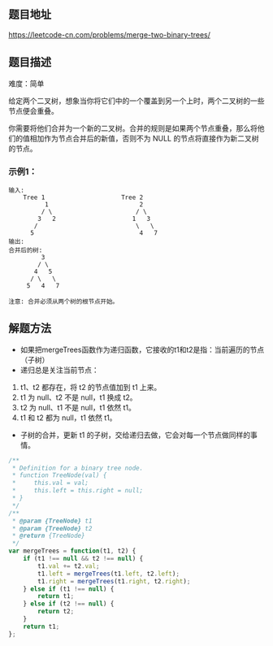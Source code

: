 ## 题目地址

https://leetcode-cn.com/problems/merge-two-binary-trees/

## 题目描述

难度：简单

给定两个二叉树，想象当你将它们中的一个覆盖到另一个上时，两个二叉树的一些节点便会重叠。

你需要将他们合并为一个新的二叉树。合并的规则是如果两个节点重叠，那么将他们的值相加作为节点合并后的新值，否则不为 NULL 的节点将直接作为新二叉树的节点。

### 示例1：

```
输入: 
	Tree 1                     Tree 2                  
          1                         2                             
         / \                       / \                            
        3   2                     1   3                        
       /                           \   \                      
      5                             4   7                  
输出: 
合并后的树:
	     3
	    / \
	   4   5
	  / \   \ 
	 5   4   7

注意: 合并必须从两个树的根节点开始。

```

## 解题方法

- 如果把mergeTrees函数作为递归函数，它接收的t1和t2是指：当前遍历的节点（子树）
- 递归总是关注当前节点：
1. t1、t2 都存在，将 t2 的节点值加到 t1 上来。
2. t1 为 null、t2 不是 null，t1 换成 t2。
3. t2 为 null、t1 不是 null，t1 依然 t1。
4. t1 和 t2 都为 null，t1 依然 t1。
- 子树的合并，更新 t1 的子树，交给递归去做，它会对每一个节点做同样的事情。

```js
/**
 * Definition for a binary tree node.
 * function TreeNode(val) {
 *     this.val = val;
 *     this.left = this.right = null;
 * }
 */
/**
 * @param {TreeNode} t1
 * @param {TreeNode} t2
 * @return {TreeNode}
 */
var mergeTrees = function(t1, t2) {
    if (t1 !== null && t2 !== null) {
        t1.val += t2.val;
        t1.left = mergeTrees(t1.left, t2.left);
        t1.right = mergeTrees(t1.right, t2.right);
    } else if (t1 !== null) {
        return t1;
    } else if (t2 !== null) {
        return t2;
    }
    return t1;
};
```